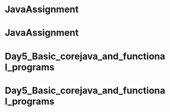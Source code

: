 # JavaAssignment
# JavaAssignment
# Day5_Basic_corejava_and_functional_programs
# Day5_Basic_corejava_and_functional_programs
